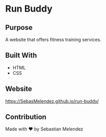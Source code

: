 # Run Buddy

## Purpose
A website that offers fitness training services.

## Built With
* HTML
* CSS

## Website
https://SebasMelendez.github.io/run-buddy/

## Contribution
Made with ❤️ by Sebastian Melendez
